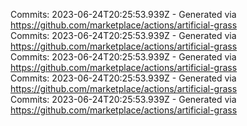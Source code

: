 Commits: 2023-06-24T20:25:53.939Z - Generated via https://github.com/marketplace/actions/artificial-grass
<br>
Commits: 2023-06-24T20:25:53.939Z - Generated via https://github.com/marketplace/actions/artificial-grass
<br>
Commits: 2023-06-24T20:25:53.939Z - Generated via https://github.com/marketplace/actions/artificial-grass
<br>
Commits: 2023-06-24T20:25:53.939Z - Generated via https://github.com/marketplace/actions/artificial-grass
<br>
Commits: 2023-06-24T20:25:53.939Z - Generated via https://github.com/marketplace/actions/artificial-grass
<br>

